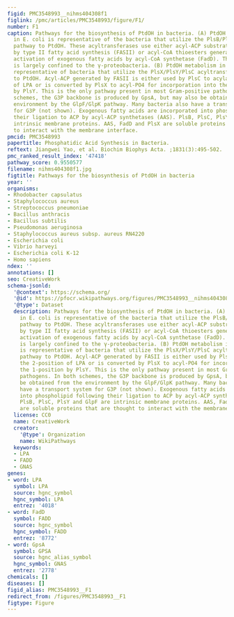 ```yaml
---
figid: PMC3548993__nihms404308f1
figlink: /pmc/articles/PMC3548993/figure/F1/
number: F1
caption: Pathways for the biosynthesis of PtdOH in bacteria. (A) PtdOH metabolism
  in E. coli is representative of the bacteria that utilize the PlsB/PlsC acyltransferase
  pathway to PtdOH. These acyltransferases use either acyl-ACP substrates produced
  by type II fatty acid synthesis (FASII) or acyl-CoA thioesters generated by the
  activation of exogenous fatty acids by acyl-CoA synthetase (FadD). The PlsB pathway
  is largely confined to the γ-proteobacteria. (B) PtdOH metabolism in S. aureus is
  representative of bacteria that utilize the PlsX/PlsY/PlsC acyltransferase pathway
  to PtdOH. Acyl-ACP generated by FASII is either used by PlsC to acylate the 2-position
  of LPA or is converted by PlsX to acyl-PO4 for incorporation into the 1-position
  by PlsY. This is the only pathway present in most Gram-positive pathogens. In both
  schemes, the G3P backbone is produced by GpsA, but may also be obtained from the
  environment by the GlpF/GlpK pathway. Many bacteria also have a transport system
  for G3P (not shown). Exogenous fatty acids are incorporated into phospholipid following
  their ligation to ACP by acyl-ACP synthetases (AAS). PlsB, PlsC, PlsY and GlpF are
  intrinsic membrane proteins. AAS, FadD and PlsX are soluble proteins that are thought
  to interact with the membrane interface.
pmcid: PMC3548993
papertitle: Phosphatidic Acid Synthesis in Bacteria.
reftext: Jiangwei Yao, et al. Biochim Biophys Acta. ;1831(3):495-502.
pmc_ranked_result_index: '47418'
pathway_score: 0.9550577
filename: nihms404308f1.jpg
figtitle: Pathways for the biosynthesis of PtdOH in bacteria
year: ''
organisms:
- Rhodobacter capsulatus
- Staphylococcus aureus
- Streptococcus pneumoniae
- Bacillus anthracis
- Bacillus subtilis
- Pseudomonas aeruginosa
- Staphylococcus aureus subsp. aureus RN4220
- Escherichia coli
- Vibrio harveyi
- Escherichia coli K-12
- Homo sapiens
ndex: ''
annotations: []
seo: CreativeWork
schema-jsonld:
  '@context': https://schema.org/
  '@id': https://pfocr.wikipathways.org/figures/PMC3548993__nihms404308f1.html
  '@type': Dataset
  description: Pathways for the biosynthesis of PtdOH in bacteria. (A) PtdOH metabolism
    in E. coli is representative of the bacteria that utilize the PlsB/PlsC acyltransferase
    pathway to PtdOH. These acyltransferases use either acyl-ACP substrates produced
    by type II fatty acid synthesis (FASII) or acyl-CoA thioesters generated by the
    activation of exogenous fatty acids by acyl-CoA synthetase (FadD). The PlsB pathway
    is largely confined to the γ-proteobacteria. (B) PtdOH metabolism in S. aureus
    is representative of bacteria that utilize the PlsX/PlsY/PlsC acyltransferase
    pathway to PtdOH. Acyl-ACP generated by FASII is either used by PlsC to acylate
    the 2-position of LPA or is converted by PlsX to acyl-PO4 for incorporation into
    the 1-position by PlsY. This is the only pathway present in most Gram-positive
    pathogens. In both schemes, the G3P backbone is produced by GpsA, but may also
    be obtained from the environment by the GlpF/GlpK pathway. Many bacteria also
    have a transport system for G3P (not shown). Exogenous fatty acids are incorporated
    into phospholipid following their ligation to ACP by acyl-ACP synthetases (AAS).
    PlsB, PlsC, PlsY and GlpF are intrinsic membrane proteins. AAS, FadD and PlsX
    are soluble proteins that are thought to interact with the membrane interface.
  license: CC0
  name: CreativeWork
  creator:
    '@type': Organization
    name: WikiPathways
  keywords:
  - LPA
  - FADD
  - GNAS
genes:
- word: LPA
  symbol: LPA
  source: hgnc_symbol
  hgnc_symbol: LPA
  entrez: '4018'
- word: FadD
  symbol: FADD
  source: hgnc_symbol
  hgnc_symbol: FADD
  entrez: '8772'
- word: GpsA
  symbol: GPSA
  source: hgnc_alias_symbol
  hgnc_symbol: GNAS
  entrez: '2778'
chemicals: []
diseases: []
figid_alias: PMC3548993__F1
redirect_from: /figures/PMC3548993__F1
figtype: Figure
---
```

